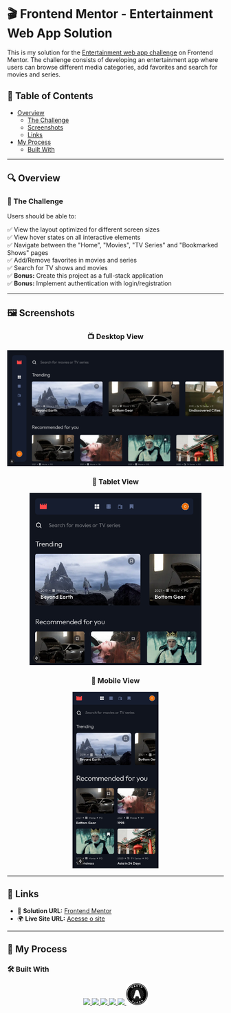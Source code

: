 # 🎬 Frontend Mentor - Entertainment Web App Solution

This is my solution for the [Entertainment web app challenge](https://www.frontendmentor.io/challenges/entertainment-web-app-J-UhgAW1X) on Frontend Mentor. The challenge consists of developing an entertainment app where users can browse different media categories, add favorites and search for movies and series.

## 📌 Table of Contents

- [Overview](#overview)
  - [The Challenge](#the-challenge)
  - [Screenshots](#screenshots)
  - [Links](#links)
- [My Process](#my-process)
  - [Built With](#built-with)

---

## 🔍 Overview

### 🎯 The Challenge

Users should be able to:

✅ View the layout optimized for different screen sizes<br>
✅ View hover states on all interactive elements<br>
✅ Navigate between the "Home", "Movies", "TV Series" and "Bookmarked Shows" pages<br>
✅ Add/Remove favorites in movies and series<br>
✅ Search for TV shows and movies<br>
✅ **Bonus:** Create this project as a full-stack application<br>
✅ **Bonus:** Implement authentication with login/registration<br>

---

## 🖼 Screenshots

<div align="center">
  <h3>📺 Desktop View</h3>
  <img src="./readme/desktop.png" width="600" />
</div>

<div align="center">
  <h3>📱 Tablet View</h3>
  <img src="./readme/tablet.png" width="400" />
</div>

<div align="center">
  <h3>📱 Mobile View</h3>
  <img src="./readme/mobile.png" width="200" />
</div>

---

## 🔗 Links

- 🔗 **Solution URL:** [Frontend Mentor](https://www.frontendmentor.io/solutions/SEU-LINK)
- 🌍 **Live Site URL:** [Acesse o site](https://SEU-SITE.com)

---

## 🚀 My Process

### 🛠 Built With

<p align="center">
  <a href="https://nextjs.org/" target="_blank" rel="noreferrer">
    <img src="https://cdn.jsdelivr.net/gh/devicons/devicon@latest/icons/nextjs/nextjs-original.svg" width="50" />
  </a>
  <a href="https://www.typescriptlang.org/" target="_blank" rel="noreferrer">
    <img src="https://cdn.jsdelivr.net/gh/devicons/devicon@latest/icons/typescript/typescript-original.svg" width="50" />
  </a>
  <a href="https://developer.mozilla.org/pt-BR/docs/Web/HTML" target="_blank" rel="noreferrer">
    <img src="https://cdn.jsdelivr.net/gh/devicons/devicon@latest/icons/html5/html5-original.svg" width="50" />
  </a>
  <a href="https://developer.mozilla.org/pt-BR/docs/Web/CSS" target="_blank" rel="noreferrer">
    <img src="https://cdn.jsdelivr.net/gh/devicons/devicon@latest/icons/css3/css3-original.svg" width="50"/>
  </a>
  <a href="https://sass-lang.com/" target="_blank" rel="noreferrer">
    <img src="https://cdn.jsdelivr.net/gh/devicons/devicon@latest/icons/sass/sass-original.svg" width="50"/>
  </a>
  <a href="https://oauth.net/2/" target="_blank" rel="noreferrer">
    <img src="./readme/oauth.svg" width="50"/>
  </a>
</p>

